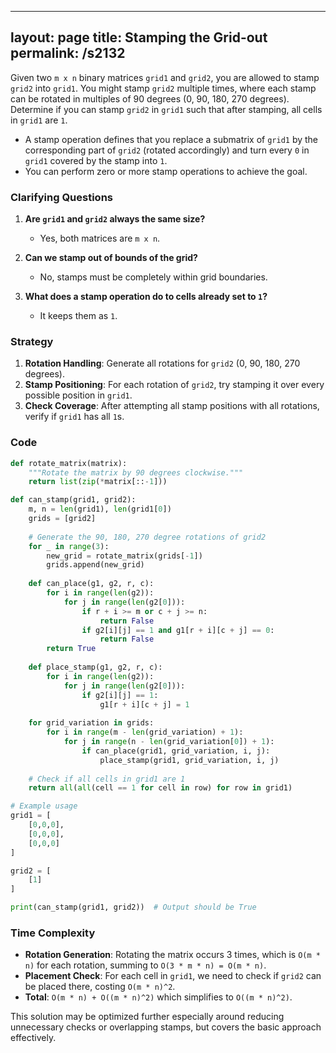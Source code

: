 
---
layout: page
title:  Stamping the Grid-out
permalink: /s2132
---
Given two `m x n` binary matrices `grid1` and `grid2`, you are allowed to stamp `grid2` into `grid1`. You might stamp `grid2` multiple times, where each stamp can be rotated in multiples of 90 degrees (0, 90, 180, 270 degrees). Determine if you can stamp `grid2` in `grid1` such that after stamping, all cells in `grid1` are `1`.

- A stamp operation defines that you replace a submatrix of `grid1` by the corresponding part of `grid2` (rotated accordingly) and turn every `0` in `grid1` covered by the stamp into `1`.
- You can perform zero or more stamp operations to achieve the goal.

### Clarifying Questions
1. **Are `grid1` and `grid2` always the same size?**
   - Yes, both matrices are `m x n`.

2. **Can we stamp out of bounds of the grid?**
   - No, stamps must be completely within grid boundaries.

3. **What does a stamp operation do to cells already set to `1`?**
   - It keeps them as `1`.

### Strategy
1. **Rotation Handling**: Generate all rotations for `grid2` (0, 90, 180, 270 degrees).
2. **Stamp Positioning**: For each rotation of `grid2`, try stamping it over every possible position in `grid1`.
3. **Check Coverage**: After attempting all stamp positions with all rotations, verify if `grid1` has all `1`s.

### Code

```python
def rotate_matrix(matrix):
    """Rotate the matrix by 90 degrees clockwise."""
    return list(zip(*matrix[::-1]))

def can_stamp(grid1, grid2):
    m, n = len(grid1), len(grid1[0])
    grids = [grid2]
    
    # Generate the 90, 180, 270 degree rotations of grid2
    for _ in range(3):
        new_grid = rotate_matrix(grids[-1])
        grids.append(new_grid)
        
    def can_place(g1, g2, r, c):
        for i in range(len(g2)):
            for j in range(len(g2[0])):
                if r + i >= m or c + j >= n:
                    return False
                if g2[i][j] == 1 and g1[r + i][c + j] == 0:
                    return False
        return True
    
    def place_stamp(g1, g2, r, c):
        for i in range(len(g2)):
            for j in range(len(g2[0])):
                if g2[i][j] == 1:
                    g1[r + i][c + j] = 1
    
    for grid_variation in grids:
        for i in range(m - len(grid_variation) + 1):
            for j in range(n - len(grid_variation[0]) + 1):
                if can_place(grid1, grid_variation, i, j):
                    place_stamp(grid1, grid_variation, i, j)
                    
    # Check if all cells in grid1 are 1
    return all(all(cell == 1 for cell in row) for row in grid1)

# Example usage
grid1 = [
    [0,0,0],
    [0,0,0],
    [0,0,0]
]

grid2 = [
    [1]
]

print(can_stamp(grid1, grid2))  # Output should be True
```

### Time Complexity
- **Rotation Generation**: Rotating the matrix occurs 3 times, which is `O(m * n)` for each rotation, summing to `O(3 * m * n) = O(m * n)`.
- **Placement Check**: For each cell in `grid1`, we need to check if `grid2` can be placed there, costing `O(m * n)^2`.
- **Total**: `O(m * n) + O((m * n)^2)` which simplifies to `O((m * n)^2)`. 

This solution may be optimized further especially around reducing unnecessary checks or overlapping stamps, but covers the basic approach effectively.